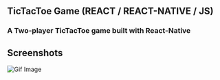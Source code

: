 ## TicTacToe Game (REACT / REACT-NATIVE / JS)
### A Two-player TicTacToe game built with React-Native
## Screenshots

![Gif Image](https://raw.githubusercontent.com/siddsarkar/tic-tac-toe-android-react-native/master/app-screenshots/demo.gif)
